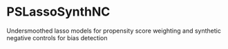 # PSLassoSynthNC
Undersmoothed lasso models for propensity score weighting and synthetic negative controls for bias detection
